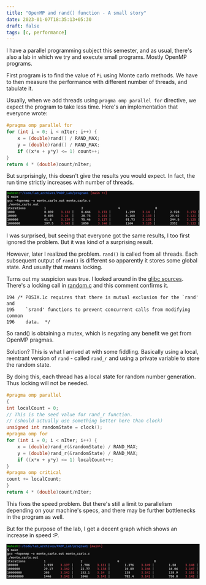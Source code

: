 ```yaml
---
title: "OpenMP and rand() function - A small story"
date: 2023-01-07T18:35:13+05:30
draft: false
tags: [c, performance]
---
```


I have a parallel programming subject this semester, and as usual, there's also a lab in which we try and execute small programs. Mostly OpenMP programs.

First program is to find the value of `Pi` using Monte carlo methods. We have to then measure the performance with different number of threads, and tabulate it.

Usually, when we add threads using `pragma omp parallel for` directive, we expect the program to take less time. Here's an implementation that everyone wrote:

```c
#pragma omp parallel for
for (int i = 0; i < nIter; i++) {
	x = (double)rand() / RAND_MAX;
	y = (double)rand() / RAND_MAX;
	if ((x*x + y*y) <= 1) count++;
}
return 4 * (double)count/nIter;
```

But surprisingly, this doesn't give the results you would expect. In fact, the run time strictly increases with number of threads.

![Counter-intuitive results with naive openmp pragma](/images/omp_rand_critical_section/Screenshot_Before.png)

I was surprised, but seeing that everyone got the same results, I too first ignored the problem. But it was kind of a surprising result.

However, later I realized the problem. `rand()` is called from all threads. Each subsequent output of `rand()` is different so apparently it stores some global state. And usually that means locking.

Turns out my suspicion was true. I looked around in the [glibc sources](https://sourceware.org/git/?p=glibc.git&a=search&h=HEAD&st=grep&s=rand%28%29). There's a locking call in [random.c](https://sourceware.org/git/?p=glibc.git;a=blob;f=stdlib/random.c;hb=ae612c45efb5e34713859a5facf92368307efb6e) and this comment confirms it.

```
194 /* POSIX.1c requires that there is mutual exclusion for the `rand' and
195    `srand' functions to prevent concurrent calls from modifying common
196    data.  */
```

So rand() is obtaining a mutex, which is negating any benefit we get from OpenMP pragmas.

Solution? This is what I arrived at with some fiddling. Basically using a local, reentrant version of `rand` - called `rand_r` and using a private variable to store the random state.

By doing this, each thread has a local state for random number generation. Thus locking will not be needed.

```c
#pragma omp parallel
{
int localCount = 0;
// This is the seed value for rand_r function.
// (should actually use something better here than clock)
unsigned int randomState = clock();
#pragma omp for
for (int i = 0; i < nIter; i++) {
	x = (double)rand_r(&randomState) / RAND_MAX;
	y = (double)rand_r(&randomState) / RAND_MAX;
	if ((x*x + y*y) <= 1) localCount++;
}
#pragma omp critical
count += localCount;
}
return 4 * (double)count/nIter;
```

This fixes the speed problem. But there's still a limit to parallelism depending on your machine's specs, and there may be further bottlenecks in the program as well.

But for the purpose of the lab, I get a decent graph which shows an increase in speed :P.

![After eliminating critical section](/images/omp_rand_critical_section/Screenshot_After.png)

